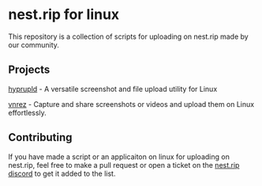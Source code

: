 # nest.rip for linux

This repository is a collection of scripts for uploading on nest.rip made by our community.

## Projects

[hyprupld](https://github.com/PhoenixAceVFX/hyprupld/) - A versatile screenshot and file upload utility for Linux

[vnrez](https://github.com/verysillycat/vnrez) - Capture and share screenshots or videos and upload them on Linux effortlessly.

## Contributing

If you have made a script or an applicaiton on linux for uploading on nest.rip, feel free to make a pull request or open a ticket on the [nest.rip discord](https://discord.gg/screenshots) to get it added to the list.
